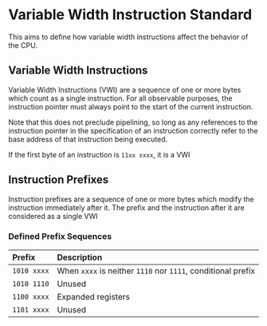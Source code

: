 # Variable Width Instruction Standard

This aims to define how variable width instructions affect the behavior of the CPU.

## Variable Width Instructions

Variable Width Instructions (VWI) are a sequence of one or more bytes which count as a single instruction. For all observable purposes, the instruction pointer must always point to the start of the current instruction.

Note that this does not preclude pipelining, so long as any references to the instruction pointer in the specification of an instruction correctly refer to the base address of that instruction being executed.

If the first byte of an instruction is `11xx xxxx`, it is a VWI

## Instruction Prefixes

Instruction prefixes are a sequence of one or more bytes which modify the instruction immediately after it. The prefix and the instruction after it are considered as a single VWI

### Defined Prefix Sequences


| Prefix      | Description                                                  |
|:------------|:-------------------------------------------------------------|
| `1010 xxxx` | When `xxxx` is neither `1110` nor `1111`, conditional prefix |
| `1010 1110` | Unused                                                       |
| `1100 xxxx` | Expanded registers                                           |
| `1101 xxxx` | Unused                                                       |

